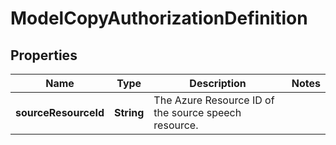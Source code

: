 

# ModelCopyAuthorizationDefinition


## Properties

| Name | Type | Description | Notes |
|------------ | ------------- | ------------- | -------------|
|**sourceResourceId** | **String** | The Azure Resource ID of the source speech resource. |  |



